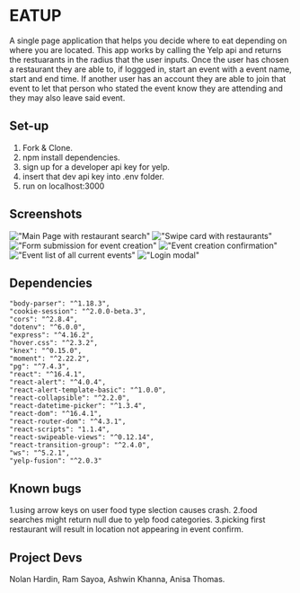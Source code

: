 # EATUP

A single page application that helps you decide where to eat depending on where you are located.  This app works by calling the Yelp api and returns the restuarants in the radius that the user inputs.  Once the user has chosen a restaurant they are able to, if loggged in, start an event with a event name, start and end time.  If another user has an account they are able to join that event to let that person who stated the event know they are attending and they may also leave said event.

## Set-up
1. Fork & Clone.
2. npm install dependencies.
3. sign up for a developer api key for yelp.
4. insert that dev api key into .env folder.
5. run on localhost:3000


## Screenshots
!["Main Page with restaurant search"](https://github.com/anisathomas/Eatup/blob/master/docs/Screen%20Shot%202018-07-13%20at%201.35.25%20PM.png)
!["Swipe card with restaurants"](https://github.com/anisathomas/Eatup/blob/master/docs/Screen%20Shot%202018-07-13%20at%201.35.36%20PM.png)
!["Form submission for event creation"](https://github.com/anisathomas/Eatup/blob/master/docs/Screen%20Shot%202018-07-13%20at%201.37.25%20PM.png)
!["Event creation confirmation"](https://github.com/anisathomas/Eatup/blob/master/docs/Screen%20Shot%202018-07-13%20at%201.37.35%20PM.png)
!["Event list of all current events"](https://github.com/anisathomas/Eatup/blob/master/docs/Screen%20Shot%202018-07-13%20at%201.37.50%20PM.png)
!["Login modal"](https://github.com/anisathomas/Eatup/blob/master/docs/Screen%20Shot%202018-07-13%20at%201.36.05%20PM.png)
## Dependencies
    "body-parser": "^1.18.3",
    "cookie-session": "^2.0.0-beta.3",
    "cors": "^2.8.4",
    "dotenv": "^6.0.0",
    "express": "^4.16.2",
    "hover.css": "^2.3.2",
    "knex": "^0.15.0",
    "moment": "^2.22.2",
    "pg": "^7.4.3",
    "react": "^16.4.1",
    "react-alert": "^4.0.4",
    "react-alert-template-basic": "^1.0.0",
    "react-collapsible": "^2.2.0",
    "react-datetime-picker": "^1.3.4",
    "react-dom": "^16.4.1",
    "react-router-dom": "^4.3.1",
    "react-scripts": "1.1.4",
    "react-swipeable-views": "^0.12.14",
    "react-transition-group": "^2.4.0",
    "ws": "^5.2.1",
    "yelp-fusion": "^2.0.3"

## Known bugs
1.using arrow keys on user food type slection causes crash.
2.food searches might return null due to yelp food categories.
3.picking first restaurant will result in location not appearing in event confirm.

## Project Devs
Nolan Hardin,
Ram Sayoa,
Ashwin Khanna,
Anisa Thomas. 
